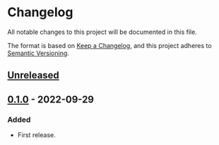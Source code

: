 # Changelog

All notable changes to this project will be documented in this file.

The format is based on [Keep a Changelog](https://keepachangelog.com/en/1.0.0/),
and this project adheres to [Semantic Versioning](https://semver.org/spec/v2.0.0.html).

## [Unreleased]

## [0.1.0] - 2022-09-29

### Added

- First release.

[Unreleased]: https://github.com/giantswarm/heartbeatctl/compare/v0.1.0...HEAD
[0.1.0]: https://github.com/giantswarm/heartbeatctl/releases/tag/v0.1.0
